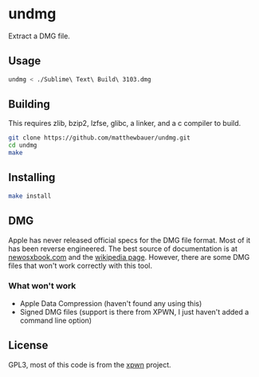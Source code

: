 # undmg
Extract a DMG file.

## Usage
```sh
undmg < ./Sublime\ Text\ Build\ 3103.dmg
```

## Building

This requires zlib, bzip2, lzfse, glibc, a linker, and a c compiler to build.

```sh
git clone https://github.com/matthewbauer/undmg.git
cd undmg
make
```

## Installing

```sh
make install
```

## DMG

Apple has never released official specs for the DMG file format. Most of it has been reverse engineered. The best source of documentation is at [newosxbook.com](http://newosxbook.com/DMG.html) and the [wikipedia page](https://en.wikipedia.org/wiki/Apple_Disk_Image). However, there are some DMG files that won't work correctly with this tool.

### What won't work

* Apple Data Compression (haven't found any using this)
* Signed DMG files (support is there from XPWN, I just haven't added a command line option)


## License
GPL3, most of this code is from the [xpwn](https://github.com/planetbeing/xpwn) project.
